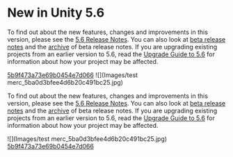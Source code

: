  
# New in Unity 5.6 
 To find out about the new features, changes and improvements in this version, please see the [5.6 Release Notes](https://unity3d.com/unity/whats-new/unity-5.6.0). 
 You can also look at [beta release notes](https://unity3d.com/unity/beta#notes) and the [archive](https://unity3d.com/unity/beta/archive) of beta release notes. 
 If you are upgrading existing projects from an earlier version to 5.6, read the [Upgrade Guide to 5.6](http://docs.google.com/UpgradeGuide56) for information about how your project may be affected. 
 
 [5b9f473a73e69b0454e7d066](Examples/codeblock1_5b9f473a73e69b0454e7d066.cs) 
 ![](Images/test merc_5ba0d3bfee4d6b20c491bc25.jpg) 
 
 
 To find out about the new features, changes and improvements in this version, please see the [5.6 Release Notes](https://unity3d.com/unity/whats-new/unity-5.6.0). 
 You can also look at [beta release notes](https://unity3d.com/unity/beta#notes) and the [archive](https://unity3d.com/unity/beta/archive) of beta release notes. 
 If you are upgrading existing projects from an earlier version to 5.6, read the [Upgrade Guide to 5.6](http://docs.google.com/UpgradeGuide56) for information about how your project may be affected. 
 
 ![](Images/test merc_5ba0d3bfee4d6b20c491bc25.jpg) 
 [5b9f473a73e69b0454e7d066](Examples/codeblock1_5b9f473a73e69b0454e7d066.cs)